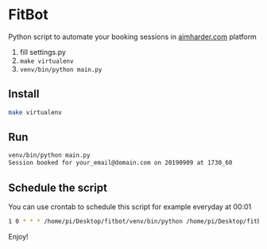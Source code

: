 # FitBot

Python script to automate your booking sessions in [aimharder.com](http://aimharder.com) platform

1) fill settings.py
2) `make virtualenv`
3) `venv/bin/python main.py`


## Install
```sh
make virtualenv
```

## Run
```sh
venv/bin/python main.py
Session booked for your_email@domain.com on 20190909 at 1730_60
```

## Schedule the script
You can use crontab to schedule this script for example everyday at 00:01

```sh
1 0 * * * /home/pi/Desktop/fitbot/venv/bin/python /home/pi/Desktop/fitbot/main.py
```
Enjoy!
